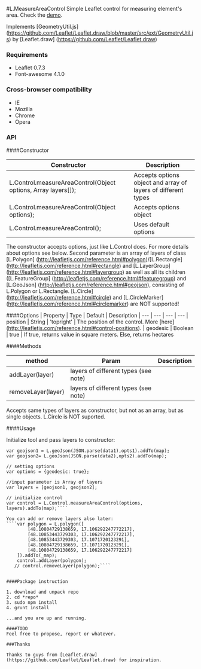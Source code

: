 #L.MeasureAreaControl
Simple Leaflet control for measuring element's area. Check the [demo](http://zvaraondrej.github.io/Leaflet.MeasureAreaControl/example/).

Implements [GeometryUtil.js] (https://github.com/Leaflet/Leaflet.draw/blob/master/src/ext/GeometryUtil.js) by [Leaflet.draw]  (https://github.com/Leaflet/Leaflet.draw)


### Requirements

+ Leaflet 0.7.3
+ Font-awesome 4.1.0


### Cross-browser compatibility

+ IE
+ Mozilla
+ Chrome
+ Opera

### API
####Constructor

| Constructor | Description 
| --- | --- 
| L.Control.measureAreaControl(Object options, Array layers[]); | Accepts options object and array of layers of different types
| L.Control.measureAreaControl(Object options); | Accepts options object
| L.Control.measureAreaControl(); | Uses default options

The constructor accepts options, just like L.Control does. For more details about options see below. Second parameter is an array of layers of class [L.Polygon] (http://leafletjs.com/reference.html#polygon)/[L.Rectangle] (http://leafletjs.com/reference.html#rectangle) and [L.LayerGroup] (http://leafletjs.com/reference.html#layergroup) as well as all its children ([L.FeatureGroup] (http://leafletjs.com/reference.html#featuregroup) and [L.GeoJson] (http://leafletjs.com/reference.html#geojson), consisting of L.Polygon or L.Rectangle. [L.Circle] (http://leafletjs.com/reference.html#circle) and [L.CircleMarker] (http://leafletjs.com/reference.html#circlemarker) are NOT supported!

####Options
| Property | Type | Default | Description
| --- | --- | --- | ---
| position | String | 'topright' | The position of the control. More [here] (http://leafletjs.com/reference.html#control-positions).
| geodesic | Boolean | true | If true, returns value in square meters. Else, returns hectares

####Methods 

| method | Param | Description 
| --- | --- | ---
| addLayer(layer) | layers of different types (see note) | 
| removeLayer(layer) | layers of different types (see note) | 

Accepts same types of layers as constructor, but not as an array, but as single objects. L.Circle is NOT suported.

####Usage 

Initialize tool and pass layers to constructor: 
````// adding test data
var geojson1 = L.geoJson(JSON.parse(data1),opts1).addTo(map);
var geojson2= L.geoJson(JSON.parse(data2),opts2).addTo(map);

// setting options 
var options = {geodesic: true};
   
//input parameter is Array of layers
var layers = [geojson1, geojson2];

// initialize control
var control = L.Control.measureAreaControl(options, layers).addTo(map);````

You can add or remove layers also later:
````var polygon = L.polygon([
        [48.10804729138659, 17.106292247772217],
        [48.10853443729303, 17.106292247772217],
        [48.10853443729303, 17.1071720123291],
        [48.10804729138659, 17.1071720123291],
        [48.10804729138659, 17.106292247772217]
    ]).addTo(_map);
    control.addLayer(polygon);
   // control.removeLayer(polygon);````
    

####Package instruction

1. download and unpack repo
2. cd *repo*
3. sudo npm install
4. grunt install

...and you are up and running.

####TODO
Feel free to propose, report or whatever.

###Thanks

Thanks to guys from [Leaflet.draw] (https://github.com/Leaflet/Leaflet.draw) for inspiration.


